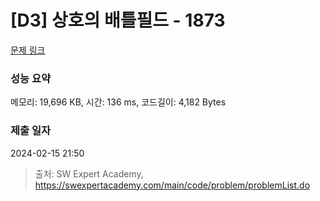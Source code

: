 # [D3] 상호의 배틀필드 - 1873 

[문제 링크](https://swexpertacademy.com/main/code/problem/problemDetail.do?contestProbId=AV5LyE7KD2ADFAXc) 

### 성능 요약

메모리: 19,696 KB, 시간: 136 ms, 코드길이: 4,182 Bytes

### 제출 일자

2024-02-15 21:50



> 출처: SW Expert Academy, https://swexpertacademy.com/main/code/problem/problemList.do